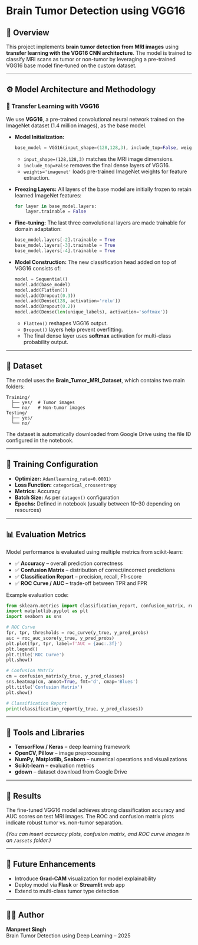 # Brain Tumor Detection using VGG16

## 🧠 Overview
This project implements **brain tumor detection from MRI images** using **transfer learning with the VGG16 CNN architecture**. The model is trained to classify MRI scans as tumor or non-tumor by leveraging a pre-trained VGG16 base model fine-tuned on the custom dataset.

---

## ⚙️ Model Architecture and Methodology

### 🔹 Transfer Learning with VGG16
We use **VGG16**, a pre-trained convolutional neural network trained on the ImageNet dataset (1.4 million images), as the base model.

- **Model Initialization:**
  ```python
  base_model = VGG16(input_shape=(128,128,3), include_top=False, weights='imagenet')
  ```
  - `input_shape=(128,128,3)` matches the MRI image dimensions.
  - `include_top=False` removes the final dense layers of VGG16.
  - `weights='imagenet'` loads pre-trained ImageNet weights for feature extraction.

- **Freezing Layers:**
  All layers of the base model are initially frozen to retain learned ImageNet features:
  ```python
  for layer in base_model.layers:
      layer.trainable = False
  ```

- **Fine-tuning:**
  The last three convolutional layers are made trainable for domain adaptation:
  ```python
  base_model.layers[-2].trainable = True
  base_model.layers[-3].trainable = True
  base_model.layers[-4].trainable = True
  ```

- **Model Construction:**
  The new classification head added on top of VGG16 consists of:
  ```python
  model = Sequential()
  model.add(base_model)
  model.add(Flatten())
  model.add(Dropout(0.3))
  model.add(Dense(128, activation='relu'))
  model.add(Dropout(0.2))
  model.add(Dense(len(unique_labels), activation='softmax'))
  ```
  - `Flatten()` reshapes VGG16 output.
  - `Dropout()` layers help prevent overfitting.
  - The final dense layer uses **softmax** activation for multi-class probability output.

---

## 🧩 Dataset
The model uses the **Brain_Tumor_MRI_Dataset**, which contains two main folders:
```
Training/
  ├── yes/  # Tumor images
  └── no/   # Non-tumor images
Testing/
  ├── yes/
  └── no/
```
The dataset is automatically downloaded from Google Drive using the file ID configured in the notebook.

---

## 🧠 Training Configuration
- **Optimizer:** `Adam(learning_rate=0.0001)`
- **Loss Function:** `categorical_crossentropy`
- **Metrics:** Accuracy
- **Batch Size:** As per `datagen()` configuration
- **Epochs:** Defined in notebook (usually between 10–30 depending on resources)

---

## 📊 Evaluation Metrics
Model performance is evaluated using multiple metrics from scikit-learn:

- ✅ **Accuracy** – overall prediction correctness
- ✅ **Confusion Matrix** – distribution of correct/incorrect predictions
- ✅ **Classification Report** – precision, recall, F1-score
- ✅ **ROC Curve / AUC** – trade-off between TPR and FPR

Example evaluation code:
```python
from sklearn.metrics import classification_report, confusion_matrix, roc_curve, roc_auc_score
import matplotlib.pyplot as plt
import seaborn as sns

# ROC Curve
fpr, tpr, thresholds = roc_curve(y_true, y_pred_probs)
auc = roc_auc_score(y_true, y_pred_probs)
plt.plot(fpr, tpr, label=f'AUC = {auc:.3f}')
plt.legend()
plt.title('ROC Curve')
plt.show()

# Confusion Matrix
cm = confusion_matrix(y_true, y_pred_classes)
sns.heatmap(cm, annot=True, fmt='d', cmap='Blues')
plt.title('Confusion Matrix')
plt.show()

# Classification Report
print(classification_report(y_true, y_pred_classes))
```

---

## 🧠 Tools and Libraries
- **TensorFlow / Keras** – deep learning framework
- **OpenCV, Pillow** – image preprocessing
- **NumPy, Matplotlib, Seaborn** – numerical operations and visualizations
- **Scikit-learn** – evaluation metrics
- **gdown** – dataset download from Google Drive

---

## 🚀 Results
The fine-tuned VGG16 model achieves strong classification accuracy and AUC scores on test MRI images. The ROC and confusion matrix plots indicate robust tumor vs. non-tumor separation.

*(You can insert accuracy plots, confusion matrix, and ROC curve images in an `/assets` folder.)*

---

## 🧾 Future Enhancements
- Introduce **Grad-CAM** visualization for model explainability
- Deploy model via **Flask** or **Streamlit** web app
- Extend to multi-class tumor type detection

---

## 👨‍💻 Author
**Manpreet Singh**  
Brain Tumor Detection using Deep Learning – 2025

